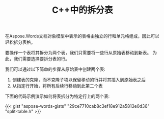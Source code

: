 ﻿---
title: C++中的拆分表
second_title: Aspose.Words对于C++
articleTitle: 拆分表
linktitle: 拆分表
description: "C++中的拆分表。 如何将一个表拆分为两个单独的表C++。"
type: docs
weight: 100
url: /zh/cpp/split-table/
---

在Aspose.Words文档对象模型中表示的表格由独立的行和单元格组成，因此可以轻松拆分表格。

要操作一个表将其拆分为两个表，我们只需要将一些行从原始表移动到新表。 为此，我们需要选择要拆分表的行。

我们可以通过以下简单的步骤从原始表中创建两个表:

1. 创建表的克隆，而不克隆子项以保留移动的行并将其插入到原始表之后
2. 从指定行开始，将所有后续行移动到此第二个表

下面的代码示例演示如何将表拆分为特定行上的两个表:

{{< gist "aspose-words-gists" "29ce7710cab8c3ef18e912a5813e0d36" "split-table.h" >}}
